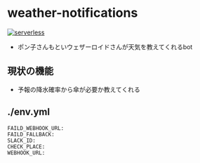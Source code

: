 # weather-notifications
[![serverless](https://github.com/limit7412/weather_notifications_discord/actions/workflows/serverless-prod.yml/badge.svg?branch=master)](https://github.com/limit7412/weather_notifications_discord/actions/workflows/serverless-prod.yml)

  - ポン子さんもといウェザーロイドさんが天気を教えてくれるbot

## 現状の機能
  - 予報の降水確率から傘が必要か教えてくれる

## ./env.yml
```
FAILD_WEBHOOK_URL:
FAILD_FALLBACK:
SLACK_ID:
CHECK_PLACE:
WEBHOOK_URL:
```
